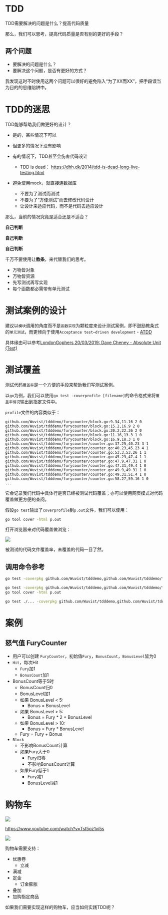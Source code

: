 # TDD

TDD需要解决的问题是什么？提高代码质量

那么，我们可以思考，提高代码质量是否有别的更好的手段？

## 两个问题

* 要解决的问题是什么？
* 要解决这个问题，是否有更好的方式？

我发现这时不时使用这两个问题可以很好的避免陷入“为了XX而XX”，把手段误当为目的的思维陷阱中。

# TDD的迷思

TDD能够帮助我们做更好的设计？

* 是的，某些情况下可以
* 但更多的情况下没有影响
* 有的情况下，TDD甚至会伤害代码设计
  * TDD is dead： https://dhh.dk/2014/tdd-is-dead-long-live-testing.html

* 避免使用mock，就直接连数据库
  * 不要为了测试而测试
  * 不要为了“方便测试”而去修改代码设计
  * 让设计来适应代码，而不是代码去适应设计

那么，当前的情况究竟是适合还是不适合？

**自己判断**

**自己判断**

**自己判断**

千万不要使用让**教条**，来代替我们的思考。

* 万物皆对象
* 万物皆资源
* 先写测试再写实现
* 每个函数都必需带有单元测试

# 测试案例的设计

建议以`模块`调用的角度而不是`函数实现`为颗粒度来设计测试案例，即不鼓励教条式的`单元测试`，而更倾向于使用`Acceptance test–driven development` - [ATDD](https://www.wikiwand.com/en/Acceptance_test%E2%80%93driven_development)

具体缘由可以参考[LondonGophers 20/03/2019: Dave Cheney - Absolute Unit (Test)](https://www.youtube.com/watch?v=UKe5sX1dZ0k&t=1451s)

# 测试覆盖

测试代码`覆盖率`是一个方便的手段来帮助我们写测试案例。

以`go`为例，我们可以使用`go test -coverprofile [filename]`的命令格式来将`覆盖率情况`输出到指定文件中。

`profile`文件的内容类似于：

```mode: set
github.com/Wuvist/tdddemo/furycounter/block.go:9.34,11.16 2 0
github.com/Wuvist/tdddemo/furycounter/block.go:15.2,16.9 2 0
github.com/Wuvist/tdddemo/furycounter/block.go:20.2,22.36 2 0
github.com/Wuvist/tdddemo/furycounter/block.go:11.16,13.3 1 0
github.com/Wuvist/tdddemo/furycounter/block.go:16.9,18.3 1 0
github.com/Wuvist/tdddemo/furycounter/counter.go:37.25,40.23 3 1
github.com/Wuvist/tdddemo/furycounter/counter.go:40.23,45.23 4 1
github.com/Wuvist/tdddemo/furycounter/counter.go:53.3,53.26 1 1
github.com/Wuvist/tdddemo/furycounter/counter.go:45.23,47.4 1 1
github.com/Wuvist/tdddemo/furycounter/counter.go:47.9,47.31 1 0
github.com/Wuvist/tdddemo/furycounter/counter.go:47.31,49.4 1 0
github.com/Wuvist/tdddemo/furycounter/counter.go:49.9,49.31 1 0
github.com/Wuvist/tdddemo/furycounter/counter.go:49.31,51.4 1 0
github.com/Wuvist/tdddemo/furycounter/counter.go:58.27,59.16 1 0
...
```

它会记录我们代码中具体行是否已经被测试代码覆盖；亦可以使用网页模式对代码覆盖做更方便的查阅。

假设`go test`输出了`coverprofile`到`p.out`文件，我们可以使用：

```bash
go tool cover -html p.out
```

打开浏览器来对代码覆盖做浏览：

![](images/2019-04-12-10-23-56.png)

被测试的代码文件覆盖率，未覆盖的代码一目了然。

## 调用命令参考

```bash
go test -coverpkg github.com/Wuvist/tdddemo,github.com/Wuvist/tdddemo/furycounter

go test -coverpkg github.com/Wuvist/tdddemo,github.com/Wuvist/tdddemo/furycounter -coverprofile p.out
go tool cover -html p.out

go test ./... -coverpkg github.com/Wuvist/tdddemo,github.com/Wuvist/tdddemo/furycounter -coverprofile p.out; go tool cover -html p.out
```

# 案例

## 怒气值 FuryCounter

* 用户可以创建 `FuryCounter`，初始值`Fury`，`BonusCount`，`BonusLevel`皆为0
* `Hit`，每次Hit
  * `Fury`加1
  * `BonusCount`加1
* BonusCount等于5时
  * BonusCount归0
  * BonusLevel加1
  * 如果 BonusLevel < 5:
    * Bonus = BonusLevel
  * 如果 BonusLevel > 5:
    * Bonus = Fury * 2 + BonusLevel
  * 如果 BonusLevel > 10:
    * Bonus = Fury * BonusLevel
  * Fury = Fury + Bonus
* `Block`
  * 不影响BonusCount计算
  * 如果Fury大于0
    * Fury归零
    * 不影响BonusCount计算
  * 如果Fury低于1
    * Fury减1
    * BonusLevel减1

# 购物车

![](images/2019-04-11-14-14-47.png)

https://www.youtube.com/watch?v=Tst5oz1vi5s

![](images/2019-04-11-14-16-28.png)

购物车需要支持：

* 优惠卷
  * 立减
* 满减
* 定金
  * 订金膨胀
* 叠加
* 加购指定商品

如果我们需要实现这样的购物车，应当如何实践TDD呢？
